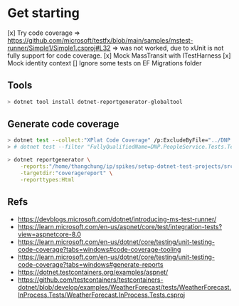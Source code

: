 # Get starting

[x] Try code coverage => https://github.com/microsoft/testfx/blob/main/samples/mstest-runner/Simple1/Simple1.csproj#L32 => was not worked, due to xUnit is not fully support for code coverage.
[x] Mock MassTransit with ITestHarness
[x] Mock identity context
[] Ignore some tests on EF Migrations folder

## Tools

```bash
> dotnet tool install dotnet-reportgenerator-globaltool
```

## Generate code coverage

```bash
> dotnet test --collect:"XPlat Code Coverage" /p:ExcludeByFile="../DNP.PeopleService/**/*Migrations/*.cs"
> # dotnet test --filter "FullyQualifiedName=DNP.PeopleService.Tests.TestCreatePerson" --collect:"XPlat Code Coverage"
```

```bash
> dotnet reportgenerator \
    -reports:"/home/thangchung/ip/spikes/setup-dotnet-test-projects/src/Services/PeopleService/DNP.PeopleService.Tests/TestResults/0e25bf88-40f0-4aec-9c04-d98393c55304/coverage.cobertura.xml" \
    -targetdir:"coveragereport" \
    -reporttypes:Html
```

## Refs
- https://devblogs.microsoft.com/dotnet/introducing-ms-test-runner/
- https://learn.microsoft.com/en-us/aspnet/core/test/integration-tests?view=aspnetcore-8.0
- https://learn.microsoft.com/en-us/dotnet/core/testing/unit-testing-code-coverage?tabs=windows#code-coverage-tooling
- https://learn.microsoft.com/en-us/dotnet/core/testing/unit-testing-code-coverage?tabs=windows#generate-reports
- https://dotnet.testcontainers.org/examples/aspnet/
- https://github.com/testcontainers/testcontainers-dotnet/blob/develop/examples/WeatherForecast/tests/WeatherForecast.InProcess.Tests/WeatherForecast.InProcess.Tests.csproj